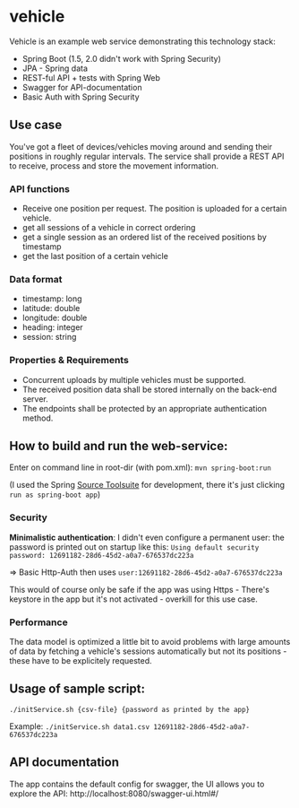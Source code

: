 # vehicle

Vehicle is an example web service demonstrating this technology stack:

* Spring Boot (1.5, 2.0 didn't work with Spring Security)
* JPA - Spring data
* REST-ful API + tests with Spring Web 
* Swagger for API-documentation
* Basic Auth with Spring Security

## Use case
You've got a fleet of devices/vehicles moving around and sending their positions in roughly regular intervals.
The service shall provide a REST API to receive, process and store the movement information.

### API functions
  * Receive one position per request. The position is uploaded for a certain vehicle.
  * get all sessions of a vehicle in correct ordering
  * get a single session as an ordered list of the received positions by timestamp
  * get the last position of a certain vehicle

### Data format
  * timestamp: long
  * latitude: double
  * longitude: double
  * heading: integer
  * session: string

### Properties & Requirements
  * Concurrent uploads by multiple vehicles must be supported. 
  * The received position data shall be stored internally on the back-end server.
  * The endpoints shall be protected by an appropriate authentication method.


## How to build and run the web-service:

Enter on command line in root-dir (with pom.xml):
`mvn spring-boot:run`

(I used the Spring [Source Toolsuite](https://spring.io/tools) for development, there it's just clicking `run as spring-boot app`)

### Security
**Minimalistic authentication**: I didn't even configure a permanent user: the password is printed out on startup like this:
`Using default security password: 12691182-28d6-45d2-a0a7-676537dc223a`

=> Basic Http-Auth then uses `user:12691182-28d6-45d2-a0a7-676537dc223a`

This would of course only be safe if the app was using Https - There's keystore in the app but it's not activated - overkill for this use case.

### Performance
The data model is optimized a little bit to avoid problems with large amounts of data by fetching a vehicle's sessions automatically but not its positions - these have to be explicitely requested.

## Usage of sample script:

    ./initService.sh {csv-file} {password as printed by the app}

Example:
    `./initService.sh data1.csv 12691182-28d6-45d2-a0a7-676537dc223a`


## API documentation

The app contains the default config for swagger, the UI allows you to explore the API:
http://localhost:8080/swagger-ui.html#/



